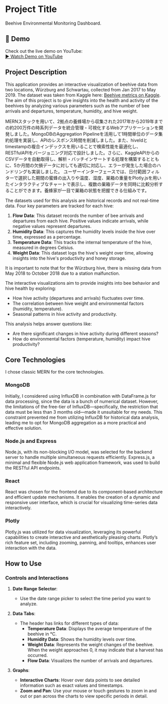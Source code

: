 # Project Title

Beehive Environmental Monitoring Dashboard.

## 🎥 Demo
Check out the live demo on YouTube:  
[▶️ Watch Demo on YouTube](https://youtu.be/zjLYnyyKxxI?si=9qLDlqjVUZI_7kaA)


## Project Description  

This application provides an interactive visualization of beehive data from two locations, Würzburg and Schwartau, collected from Jan 2017 to May 2019. 
The dataset was taken from Kaggle here: [Beehive metrics on Kaggle](https://www.kaggle.com/datasets/se18m502/bee-hive-metrics/data). The aim of this project is to give insights into the health and activity of the beehives by analyzing various parameters such as the number of bee arrivals and departures, temperature, humidity, and hive weight.

MERNスタックを用いて、2拠点の養蜂場から収集された2017年から2019年までの約200万件の時系列データを統合管理・可視化するWebアプリケーションを開発しました。MongoDBのAggregation Pipelineを活用して1時間単位のデータ集約処理を実装し、APIのレスポンス時間を削減しました。また、hiveIdとtimestampの複合インデックスを用いることで検索性能を最適化し、RESTfulAPIをバージョニング対応で設計しました。さらに、KaggleAPIからのCSVデータを自動取得し、解析・バッチインサートする処理を構築するとともに、5か月間の欠損データに対しても適切に対応し、エラーが発生した場合のハンドリングも実装しました。
ユーザーインターフェースでは、日付範囲フィルターで選択した期間の蜜蜂の出入りや温度、湿度、巣箱の重量をPlotly.jsを用いたインタラクティブなチャートで表示し、複数の巣箱データを同時に比較分析することができます。養蜂家が一目で巣箱の状態を把握できる仕組みです。


The datasets used for this analysis are historical records and not real-time data. Four key parameters are tracked for each hive:
1. **Flow Data**: This dataset records the number of bee arrivals and departures from each hive. Positive values indicate arrivals, while negative values represent departures.
2. **Humidity Data**: This captures the humidity levels inside the hive over time, expressed as a percentage.
3. **Temperature Data**: This tracks the internal temperature of the hive, measured in degrees Celsius.
4. **Weight Data**: This dataset logs the hive's weight over time, allowing insights into the hive's productivity and honey storage.

It is important to note that for the Würzburg hive, there is missing data from May 2018 to October 2018 due to a station malfunction.

The interactive visualizations aim to provide insights into bee behavior and hive health by exploring:
- How hive activity (departures and arrivals) fluctuates over time.
- The correlation between hive weight and environmental factors (humidity, temperature).
- Seasonal patterns in hive activity and productivity.

This analysis helps answer questions like: 
- Are there significant changes in hive activity during different seasons?
- How do environmental factors (temperature, humidity) impact hive productivity?

## Core Technologies

I chose classic MERN for the core technologies. 

### MongoDB
Initially, I considered using InfluxDB in combination with DataFrame.js for data processing, since the data is a bunch of numerical dataset. However, the limitations of the free-tier of InfluxDB—specifically, the restriction that data must be less than 3 months old—made it unsuitable for my needs. This constraint prevented me from utilizing InfluxDB for historical data analysis, leading me to opt for MongoDB aggregation as a more practical and effective solution.

### Node.js and Express
Node.js, with its non-blocking I/O model, was selected for the backend server to handle multiple simultaneous requests efficiently. Express.js, a minimal and flexible Node.js web application framework, was used to build the RESTful API endpoints. 

### React
React was chosen for the frontend due to its component-based architecture and efficient update mechanisms. It enables the creation of a dynamic and responsive user interface, which is crucial for visualizing time-series data interactively. 

### Plotly
Plotly.js was utilized for data visualization, leveraging its powerful capabilities to create interactive and aesthetically pleasing charts. Plotly’s rich feature set, including zooming, panning, and tooltips, enhances user interaction with the data.

## How to Use

### Controls and Interactions

1. **Date Range Selector**:
   - Use the date range picker to select the time period you want to analyze.

2. **Data Tabs**:
   - The header has links for different types of data:
     - **Temperature Data**: Displays the average temperature of the beehive in °C.
     - **Humidity Data**: Shows the humidity levels over time.
     - **Weight Data**: Represents the weight changes of the beehive. When the weight approaches 0, it may indicate that a harvest has occurred.
     - **Flow Data**: Visualizes the number of arrivals and departures.

3. **Graphs**:
   - **Interactive Charts**: Hover over data points to see detailed information such as exact values and timestamps.
   - **Zoom and Pan**: Use your mouse or touch gestures to zoom in and out or pan across the charts to view specific periods in detail.
